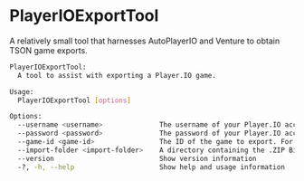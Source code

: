 # PlayerIOExportTool
A relatively small tool that harnesses AutoPlayerIO and Venture to obtain TSON game exports.

```bash
PlayerIOExportTool:
  A tool to assist with exporting a Player.IO game.

Usage:
  PlayerIOExportTool [options]

Options:
  --username <username>              The username of your Player.IO account
  --password <password>              The password of your Player.IO account
  --game-id <game-id>                The ID of the game to export. For example: tictactoe-vk6aoralf0yflzepwnhdvw
  --import-folder <import-folder>    A directory containing the .ZIP BigDB export files given to you by Player.IO.
  --version                          Show version information
  -?, -h, --help                     Show help and usage information
```
